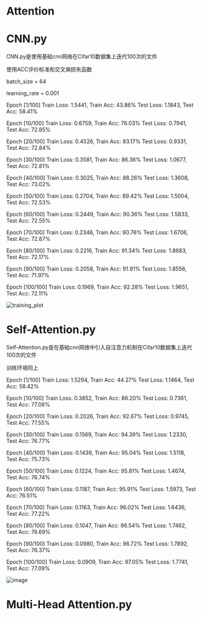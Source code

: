 # Attention

# CNN.py
CNN.py是使用基础cnn网络在Cifar10数据集上迭代100次的文件

使用ACC评价标准和交叉熵损失函数

batch_size = 64

learning_rate = 0.001

Epoch [1/100] Train Loss: 1.5441, Train Acc: 43.86% Test Loss: 1.1843, Test Acc: 58.41%

Epoch [10/100] Train Loss: 0.6759, Train Acc: 76.03% Test Loss: 0.7941, Test Acc: 72.85%

Epoch [20/100] Train Loss: 0.4526, Train Acc: 83.17% Test Loss: 0.9331, Test Acc: 72.84%

Epoch [30/100] Train Loss: 0.3581, Train Acc: 86.36% Test Loss: 1.0677, Test Acc: 72.81%

Epoch [40/100] Train Loss: 0.3025, Train Acc: 88.26% Test Loss: 1.3608, Test Acc: 73.02%

Epoch [50/100] Train Loss: 0.2704, Train Acc: 89.42% Test Loss: 1.5004, Test Acc: 72.53%

Epoch [60/100] Train Loss: 0.2449, Train Acc: 90.36% Test Loss: 1.5833, Test Acc: 72.55%

Epoch [70/100] Train Loss: 0.2346, Train Acc: 90.76% Test Loss: 1.6706, Test Acc: 72.87%

Epoch [80/100] Train Loss: 0.2216, Train Acc: 91.34% Test Loss: 1.8683, Test Acc: 72.17%

Epoch [90/100] Train Loss: 0.2058, Train Acc: 91.91% Test Loss: 1.8556, Test Acc: 71.97%

Epoch [100/100] Train Loss: 0.1969, Train Acc: 92.28% Test Loss: 1.9651, Test Acc: 72.11%

![training_plot](https://github.com/user-attachments/assets/241774b2-29a6-4410-b49a-108931424047)


# Self-Attention.py

Self-Attention.py是在基础cnn网络中引入自注意力机制在Cifar10数据集上迭代100次的文件

训练环境同上

Epoch [1/100] Train Loss: 1.5294, Train Acc: 44.27% Test Loss: 1.1464, Test Acc: 58.42%

Epoch [10/100] Train Loss: 0.3852, Train Acc: 86.20% Test Loss: 0.7361, Test Acc: 77.08%

Epoch [20/100] Train Loss: 0.2026, Train Acc: 92.67% Test Loss: 0.9745, Test Acc: 77.55%

Epoch [30/100] Train Loss: 0.1569, Train Acc: 94.39% Test Loss: 1.2330, Test Acc: 76.77%

Epoch [40/100] Train Loss: 0.1439, Train Acc: 95.04% Test Loss: 1.5118, Test Acc: 75.73%

Epoch [50/100] Train Loss: 0.1224, Train Acc: 95.81% Test Loss: 1.4674, Test Acc: 76.74%

Epoch [60/100] Train Loss: 0.1187, Train Acc: 95.91% Test Loss: 1.5973, Test Acc: 76.51%

Epoch [70/100] Train Loss: 0.1163, Train Acc: 96.02% Test Loss: 1.6436, Test Acc: 77.22%

Epoch [80/100] Train Loss: 0.1047, Train Acc: 96.54% Test Loss: 1.7462, Test Acc: 76.69%

Epoch [90/100] Train Loss: 0.0980, Train Acc: 96.72% Test Loss: 1.7892, Test Acc: 76.37%

Epoch [100/100] Train Loss: 0.0909, Train Acc: 97.05% Test Loss: 1.7741, Test Acc: 77.09%

![image](https://github.com/user-attachments/assets/f2951def-11aa-4867-8632-da7b48b81165)

# Multi-Head Attention.py


